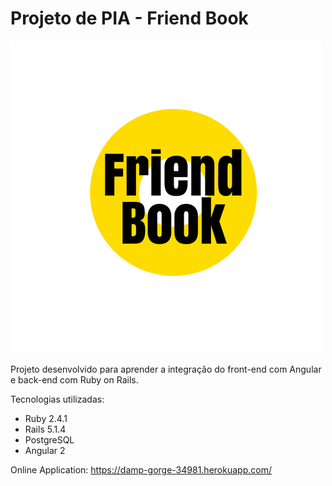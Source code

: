 # Projeto de PIA - Friend Book
![alt text](https://github.com/matheusb982/angular_rails_PIA-2017/blob/master/app/assets/images/f.png)

Projeto desenvolvido para aprender a integração do front-end com Angular e back-end com Ruby on Rails.

Tecnologias utilizadas:

* Ruby 2.4.1
* Rails 5.1.4
* PostgreSQL
* Angular 2 

Online Application: <a href="https://damp-gorge-34981.herokuapp.com/#!/" target="_blank">https://damp-gorge-34981.herokuapp.com/</a>
